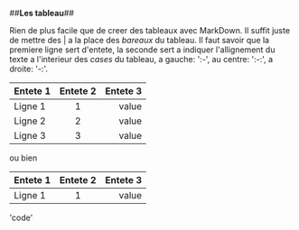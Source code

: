 ##**Les tableau**##

Rien de plus facile que de creer des tableaux avec MarkDown. Il suffit juste de mettre des \| a la place des *bareaux* du tableau. Il faut savoir que la premiere ligne sert d'entete, la seconde sert a indiquer l'allignement du texte a l'interieur des *cases* du tableau, a gauche: ':-', au centre: ':-:', a droite: '-:'.

| Entete 1      |     Entete 2    |   Entete 3 |  
| :------------ |:--------------: | ---------: |  
| Ligne 1       |        1        |      value |  
| Ligne 2       |        2        |      value |  
| Ligne 3       |        3        |      value |  

ou bien  

|Entete 1|Entete 2|Entete 3|
|:-|:-:|-:|
Ligne 1|1|value

'code'
